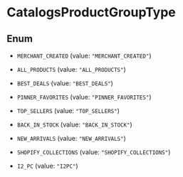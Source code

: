 

# CatalogsProductGroupType

## Enum


* `MERCHANT_CREATED` (value: `"MERCHANT_CREATED"`)

* `ALL_PRODUCTS` (value: `"ALL_PRODUCTS"`)

* `BEST_DEALS` (value: `"BEST_DEALS"`)

* `PINNER_FAVORITES` (value: `"PINNER_FAVORITES"`)

* `TOP_SELLERS` (value: `"TOP_SELLERS"`)

* `BACK_IN_STOCK` (value: `"BACK_IN_STOCK"`)

* `NEW_ARRIVALS` (value: `"NEW_ARRIVALS"`)

* `SHOPIFY_COLLECTIONS` (value: `"SHOPIFY_COLLECTIONS"`)

* `I2_PC` (value: `"I2PC"`)



